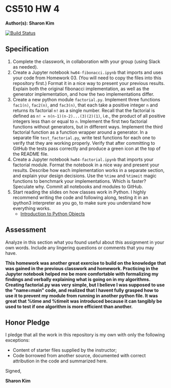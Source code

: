 # CS510 HW 4

**Author(s):** **Sharon Kim**

[![Build Status](https://travis-ci.com/chapman-cs510-2017f/hw-04-sharonyeji.svg?token=hJEphYAtMGK54UkG3eh4&branch=master)](https://travis-ci.com/chapman-cs510-2017f/hw-04-sharonyeji)

## Specification

1. Complete the classwork, in collaboration with your group (using Slack as needed). 
1. Create a Jupyter notebook ```hw04-fibonacci.ipynb``` that imports and uses your code from Homework 03. (You will need to copy the files into this repository first.) Format it in a nice way to present your previous results. Explain both the original fibonacci implementation, as well as the generator implementation, and how the two implementations differ. 
1. Create a new python module ```factorial.py```. Implement three functions ```fac1(n)```, ```fac2(n)```, and ```fac3(n)```, that each take a positive integer ```n``` and returns its factorial ```n!``` as a single number. Recall that the factorial is defined as ```n! = n(n-1)(n-2)...(3)(2)(1)```, i.e., the product of all positive integers less than or equal to ```n```. Implement the first two factorial functions without generators, but in different ways. Implement the third factorial function as a function wrapper around a generator. In a separate file ```test_factorial.py```, write test functions for each one to verify that they are working properly. Verify that after committing to GitHub the tests pass correctly and produce a green icon at the top of the README file.
1. Create a Jupyter notebook ```hw04-factorial.ipynb``` that imports your factorial module. Format the notebook in a nice way and present your results. Describe how each implementation works in a separate section, and explain your design decisions. Use the ```%time``` and ```%timeit``` magic functions to benchmark your implementations. Which is faster? Speculate why. Commit all notebooks and modules to GitHub.
1. Start reading the slides on how classes work in Python. I highly recommend writing the code and following along, testing it in an ipython3 interpreter as you go, to make sure you understand how everything works.
    * [Introduction to Python Objects](http://slides.com/profdressel/python-objects-overview)

## Assessment

Analyze in this section what you found useful about this assignment in your own words. Include any lingering questions or comments that you may have.

**This homework was another great exercise to build on the knowledge that was gained in the previous classwork and homework. Practicing in the Jupyter notebook helped me be more comfortable with formalizing my findings and verbally explaining what is going on in my algorithms. Creating factorial.py was very simple, but I believe I was supposed to use the "name=main" code, and realized that I havent fully grasped how to use it to prevent my module from running in another python file. It was great that %time and %timeit was introduced because it can tangibly be used to test if one algorithm is more efficient than another.**

## Honor Pledge

I pledge that all the work in this repository is my own with only the following exceptions:

* Content of starter files supplied by the instructor;
* Code borrowed from another source, documented with correct attribution in the code and summarized here.

Signed,

**Sharon Kim**
